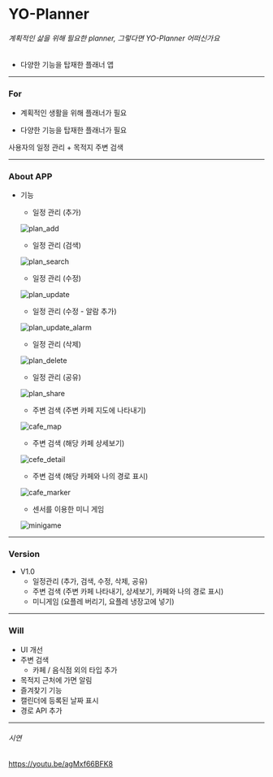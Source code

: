 # YO-Planner

###### 계획적인 삶을 위해 필요한 planner, 그렇다면 YO-Planner 어떠신가요

- 다양한 기능을 탑재한 플래너 앱

-------

### For

- 계획적인 생활을 위해 플래너가 필요

- 다양한 기능을 탑재한 플래너가 필요

사용자의 일정 관리 + 목적지 주변 검색

----

### About APP

- 기능
  - 일정 관리 (추가)
  
  ![plan_add](https://user-images.githubusercontent.com/57435148/92865045-d3624480-f438-11ea-9b7a-206f950ce447.PNG)
  
  - 일정 관리 (검색)
  
  ![plan_search](https://user-images.githubusercontent.com/57435148/92865074-de1cd980-f438-11ea-8688-d91d81d4cbe6.PNG)
  
  - 일정 관리 (수정)
  
  ![plan_update](https://user-images.githubusercontent.com/57435148/92865053-d65d3500-f438-11ea-9408-561f53edd365.PNG)
  
  - 일정 관리 (수정 - 알람 추가)
  
  ![plan_update_alarm](https://user-images.githubusercontent.com/57435148/92865057-d826f880-f438-11ea-9ada-4e0170aa24f6.PNG)
  
  - 일정 관리 (삭제)
  
  ![plan_delete](https://user-images.githubusercontent.com/57435148/92865066-db21e900-f438-11ea-80fa-9f35c16937b7.PNG)
  
  - 일정 관리 (공유)
  
  ![plan_share](https://user-images.githubusercontent.com/57435148/92865088-e07f3380-f438-11ea-9cdf-df65a9aaf1b0.PNG)
  
  - 주변 검색 (주변 카페 지도에 나타내기)
  
  ![cafe_map](https://user-images.githubusercontent.com/57435148/92865213-060c3d00-f439-11ea-858a-c6df03ac5c04.PNG)
  
  - 주변 검색 (해당 카페 상세보기)
  
  ![cefe_detail](https://user-images.githubusercontent.com/57435148/92865223-07d60080-f439-11ea-8844-d796450ce4eb.PNG)
  
  - 주변 검색 (해당 카페와 나의 경로 표시)
  
  ![cafe_marker](https://user-images.githubusercontent.com/57435148/92865250-0c021e00-f439-11ea-97bc-72ba287b6756.PNG)
  
  - 센서를 이용한 미니 게임
  
  ![minigame](https://user-images.githubusercontent.com/57435148/92865262-0dcbe180-f439-11ea-8334-0d75345dc95b.PNG)
  
  
----

### Version

- V1.0
  - 일정관리 (추가, 검색, 수정, 삭제, 공유)
  - 주변 검색 (주변 카페 나타내기, 상세보기, 카페와 나의 경로 표시)
  - 미니게임 (요플레 버리기, 요플레 냉장고에 넣기)

---

### Will

- UI 개선
- 주변 검색
  - 카페 / 음식점 외의 타입 추가
- 목적지 근처에 가면 알림
- 즐겨찾기 기능
- 캘린더에 등록된 날짜 표시
- 경로 API 추가

---

###### 시연

https://youtu.be/agMxf66BFK8
